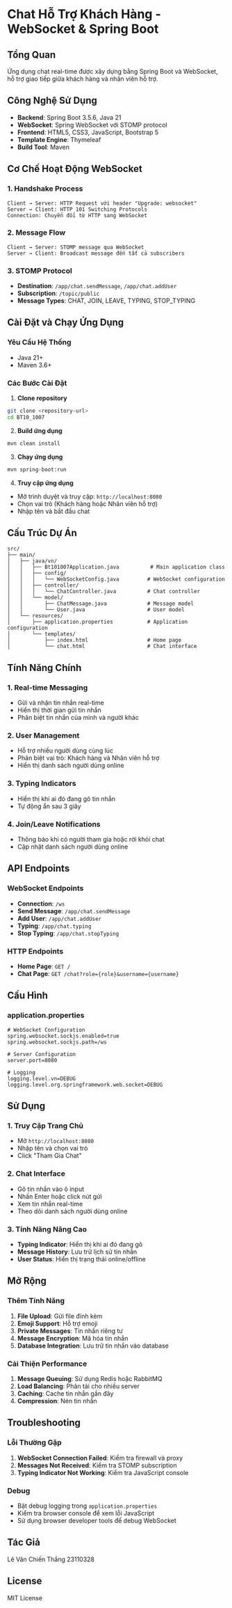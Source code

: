 # Chat Hỗ Trợ Khách Hàng - WebSocket & Spring Boot

## Tổng Quan

Ứng dụng chat real-time được xây dựng bằng Spring Boot và WebSocket, hỗ trợ giao tiếp giữa khách hàng và nhân viên hỗ trợ.

## Công Nghệ Sử Dụng

- **Backend**: Spring Boot 3.5.6, Java 21
- **WebSocket**: Spring WebSocket với STOMP protocol
- **Frontend**: HTML5, CSS3, JavaScript, Bootstrap 5
- **Template Engine**: Thymeleaf
- **Build Tool**: Maven

## Cơ Chế Hoạt Động WebSocket

### 1. Handshake Process
```
Client → Server: HTTP Request với header "Upgrade: websocket"
Server → Client: HTTP 101 Switching Protocols
Connection: Chuyển đổi từ HTTP sang WebSocket
```

### 2. Message Flow
```
Client → Server: STOMP message qua WebSocket
Server → Client: Broadcast message đến tất cả subscribers
```

### 3. STOMP Protocol
- **Destination**: `/app/chat.sendMessage`, `/app/chat.addUser`
- **Subscription**: `/topic/public`
- **Message Types**: CHAT, JOIN, LEAVE, TYPING, STOP_TYPING

## Cài Đặt và Chạy Ứng Dụng

### Yêu Cầu Hệ Thống
- Java 21+
- Maven 3.6+

### Các Bước Cài Đặt

1. **Clone repository**
```bash
git clone <repository-url>
cd BT10_1007
```

2. **Build ứng dụng**
```bash
mvn clean install
```

3. **Chạy ứng dụng**
```bash
mvn spring-boot:run
```

4. **Truy cập ứng dụng**
- Mở trình duyệt và truy cập: `http://localhost:8080`
- Chọn vai trò (Khách hàng hoặc Nhân viên hỗ trợ)
- Nhập tên và bắt đầu chat

## Cấu Trúc Dự Án

```
src/
├── main/
│   ├── java/vn/
│   │   ├── Bt101007Application.java          # Main application class
│   │   ├── config/
│   │   │   └── WebSocketConfig.java         # WebSocket configuration
│   │   ├── controller/
│   │   │   └── ChatController.java          # Chat controller
│   │   └── model/
│   │       ├── ChatMessage.java             # Message model
│   │       └── User.java                    # User model
│   └── resources/
│       ├── application.properties           # Application configuration
│       └── templates/
│           ├── index.html                   # Home page
│           └── chat.html                    # Chat interface
```

## Tính Năng Chính

### 1. Real-time Messaging
- Gửi và nhận tin nhắn real-time
- Hiển thị thời gian gửi tin nhắn
- Phân biệt tin nhắn của mình và người khác

### 2. User Management
- Hỗ trợ nhiều người dùng cùng lúc
- Phân biệt vai trò: Khách hàng và Nhân viên hỗ trợ
- Hiển thị danh sách người dùng online

### 3. Typing Indicators
- Hiển thị khi ai đó đang gõ tin nhắn
- Tự động ẩn sau 3 giây

### 4. Join/Leave Notifications
- Thông báo khi có người tham gia hoặc rời khỏi chat
- Cập nhật danh sách người dùng online

## API Endpoints

### WebSocket Endpoints
- **Connection**: `/ws`
- **Send Message**: `/app/chat.sendMessage`
- **Add User**: `/app/chat.addUser`
- **Typing**: `/app/chat.typing`
- **Stop Typing**: `/app/chat.stopTyping`

### HTTP Endpoints
- **Home Page**: `GET /`
- **Chat Page**: `GET /chat?role={role}&username={username}`

## Cấu Hình

### application.properties
```properties
# WebSocket Configuration
spring.websocket.sockjs.enabled=true
spring.websocket.sockjs.path=/ws

# Server Configuration
server.port=8080

# Logging
logging.level.vn=DEBUG
logging.level.org.springframework.web.socket=DEBUG
```

## Sử Dụng

### 1. Truy Cập Trang Chủ
- Mở `http://localhost:8080`
- Nhập tên và chọn vai trò
- Click "Tham Gia Chat"

### 2. Chat Interface
- Gõ tin nhắn vào ô input
- Nhấn Enter hoặc click nút gửi
- Xem tin nhắn real-time
- Theo dõi danh sách người dùng online

### 3. Tính Năng Nâng Cao
- **Typing Indicator**: Hiển thị khi ai đó đang gõ
- **Message History**: Lưu trữ lịch sử tin nhắn
- **User Status**: Hiển thị trạng thái online/offline

## Mở Rộng

### Thêm Tính Năng
1. **File Upload**: Gửi file đính kèm
2. **Emoji Support**: Hỗ trợ emoji
3. **Private Messages**: Tin nhắn riêng tư
4. **Message Encryption**: Mã hóa tin nhắn
5. **Database Integration**: Lưu trữ tin nhắn vào database

### Cải Thiện Performance
1. **Message Queuing**: Sử dụng Redis hoặc RabbitMQ
2. **Load Balancing**: Phân tải cho nhiều server
3. **Caching**: Cache tin nhắn gần đây
4. **Compression**: Nén tin nhắn

## Troubleshooting

### Lỗi Thường Gặp
1. **WebSocket Connection Failed**: Kiểm tra firewall và proxy
2. **Messages Not Received**: Kiểm tra STOMP subscription
3. **Typing Indicator Not Working**: Kiểm tra JavaScript console

### Debug
- Bật debug logging trong `application.properties`
- Kiểm tra browser console để xem lỗi JavaScript
- Sử dụng browser developer tools để debug WebSocket

## Tác Giả
Lê Văn Chiến Thắng 23110328

## License

MIT License
